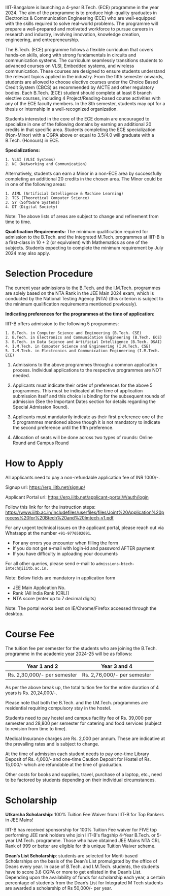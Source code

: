 IIIT-Bangalore is launching a 4-year B.Tech. (ECE) programme in the year 2024. The aim of the programme is to produce high-quality graduates in Electronics & Communication Engineering (ECE) who are well-equipped with the skills required to solve real-world problems. The programme will prepare a well-prepared and motivated workforce to pursue careers in research and industry, involving innovation, knowledge creation, engineering, and entrepreneurship.

The B.Tech. (ECE) programme follows a flexible curriculum that covers hands-on skills, along with strong fundamentals in circuits and communication systems. The curriculum seamlessly transitions students to advanced courses on VLSI, Embedded systems, and wireless communication. These courses are designed to ensure students understand the relevant topics applied in the industry. From the fifth semester onwards, students are allowed to choose elective courses under the Choice Based Credit System (CBCS) as recommended by AICTE and other regulatory bodies. Each B.Tech. (ECE) student should complete at least 8 branch elective courses, including 4 Project/Reading-based course activities with any of the ECE faculty members. In the 8th semester, students may opt for a thesis or internship in a well-recognized organization.

Students interested in the core of the ECE domain are encouraged to specialize in one of the following domains by earning an additional 20 credits in that specific area. Students completing the ECE specialization (Non-Minor) with a CGPA above or equal to 3.5/4.0 will graduate with a B.Tech. (Honours) in ECE.

**Specializations:**

    1. VLSI (VLSI Systems)
    2. NC (Networking and Communication)

Alternatively, students can earn a Minor in a non-ECE area by successfully completing an additional 20 credits in the chosen area. The Minor could be in one of the following areas:

    1. AIML (Artificial Intelligence & Machine Learning)
    2. TCS (Theoretical Computer Science)
    3. SY (Software Systems)
    4. DT (Digital Society)

Note: The above lists of areas are subject to change and refinement from time to time.

**Qualification Requirements:**
The minimum qualification required for admission to the B.Tech. and the Integrated M.Tech. programmes at IIIT-B is a first-class in 10 + 2 (or equivalent) with Mathematics as one of the subjects. Students expecting to complete the minimum requirement by July 2024 may also apply.

# Selection Procedure
The current year admissions to the B.Tech. and the I.M.Tech. programmes are solely based on the NTA Rank in the JEE Main 2024 exam, which is conducted by the National Testing Agency (NTA) (this criterion is subject to the minimum qualification requirements mentioned previously).

**Indicating preferences for the programmes at the time of application:**

IIIT-B offers admission to the following 5 programmes:

    1. B.Tech. in Computer Science and Engineering (B.Tech. CSE) 
    2. B.Tech. in Electronics and Communication Engineering (B.Tech. ECE)
    3. B.Tech. in Data Science and Artificial Intelligence (B.Tech. DSAI) 
    4. I.M.Tech. in Computer Science and Engineering (I.M.Tech. CSE) 
    5. I.M.Tech. in Electronics and Communication Engineering (I.M.Tech. ECE)


1. Admissions to the above programmes through a common application process. Individual applications to the respective programmes are NOT needed. 

2. Applicants must indicate their order of preferences for the above 5 programmes. This must be indicated at the time of application submission itself and this choice is binding for the subsequent rounds of admission (See the Important Dates section for details regarding the Special Admission Round).

3. Applicants must mandatorily indicate as their first preference one of the 5 programmes mentioned above though it is not mandatory to indicate the second preference until the fifth preference.

4. Allocation of seats will be done across two types of rounds: Online Round and Campus Round


# How to Apply

All applicants need to pay a non-refundable application fee of INR 1000/-.

Signup url: https://erp.iiitb.net/signup/

Applicant Portal url: https://erp.iiitb.net/applicant-portal/#/auth/login

Follow this link for for the instruction steps: https://www.iiitb.ac.in/includefiles/userfiles/files/Joint%20Application%20process%20for%20Btech%20and%20Imtech-v1.pdf

For any urgent technical issues on the applicant portal, please reach out via Whatsapp at the number `+91-9770502091`.

* For any errors you encounter when filling the form    
* If you do not get e-mail with login-id and password AFTER payment
* If you have difficulty in uploading your documents

For all other queries, please send e-mail to `admissions-btech-imtech@iiitb.ac.in.`

Note: Below fields are mandatory in application form

* JEE Main Application No.
* Rank [All India Rank (CRL)]
* NTA score (enter up to 7 decimal digits)


Note: The portal works best on IE/Chrome/Firefox accessed through the desktop.

# Course Fee

The tuition fee per semester for the students who are joining the B.Tech. programme in the academic year 2024-25 will be as follows:

|Year 1 and 2|Year 3 and 4|
|-----|------|
Rs. 2,30,000/- per semester|Rs. 2,76,000/- per semester

As per the above break up, the total tuition fee for the entire duration of 4 years is Rs. 20,24,000/-. 


Please note that both the B.Tech. and the I.M.Tech. programmes are residential requiring compulsory stay in the hostel.

Students need to pay hostel and campus facility fee of Rs. 39,000 per semester and 28,800 per semester for catering and food services (subject to revision from time to time). 

Medical Insurance charges are Rs. 2,000 per annum. These are indicative at the prevailing rates and is subject to change.

At the time of admission each student needs to pay one-time Library Deposit of Rs. 4,000/- and one-time Caution Deposit for Hostel of Rs. 15,000/- which are refundable at the time of graduation.

Other costs for books and supplies, travel, purchase of a laptop, etc., need to be factored by students depending on their individual circumstances.

# Scholarship

**Utkarsha Scholarship**: 100% Tuition Fee Waiver from IIIT-B for Top Rankers in JEE Mains!

IIIT-B has received sponsorship for 100% Tuition Fee waiver for FIVE top performing JEE rank holders who join IIIT-B's flagship 4-Year B.Tech. or 5-year I.M.Tech. programme.  Those who have obtained JEE Mains NTA CRL Rank of 999 or better are eligible for this unique Tuition Waiver scheme.

**Dean’s List Scholarship**: students are selected for Merit-based Scholarships on the basis of the Dean’s List promulgated by the office of Deans every year. In case of B.Tech. and I.M.Tech. students, the students have to score 3.6 CGPA or more to get enlisted in the Dean’s List. Depending upon the availability of funds for scholarship each year, a certain percentage of students from the Dean’s List for Integrated M Tech students are awarded a scholarship of Rs 50,000/- per year.